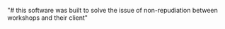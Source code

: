 "# this software was built to solve the issue of non-repudiation between workshops and their client" 
